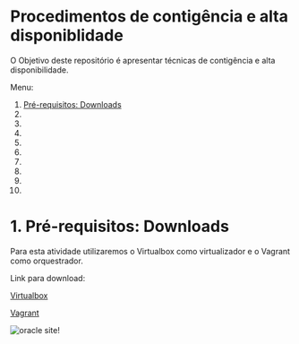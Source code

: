 # Procedimentos de contigência e alta disponiblidade

O Objetivo deste repositório é apresentar técnicas de contigência e alta disponibilidade.

<a name="#top">Menu:</a>

1. [ Pré-requisitos: Downloads ](#1)
2. 
3. 
4. 
5. 
6. 
7. 
8. 
9. 
10. 


<a name="1"></a>
# 1. Pré-requisitos: Downloads

Para esta atividade utilizaremos o Virtualbox como virtualizador e o Vagrant como orquestrador.

Link para download:

[Virtualbox](https://www.virtualbox.org/wiki/Downloads "VirtualBox - Download")

[Vagrant](https://www.vagrantup.com/downloads "Vagrant - Download")

![oracle site!](images/01.png "oracle site")
